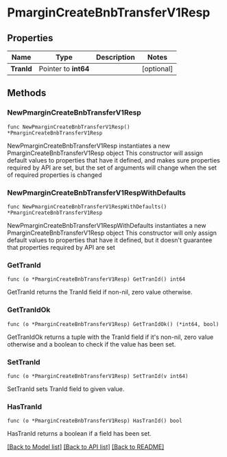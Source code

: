 # PmarginCreateBnbTransferV1Resp

## Properties

Name | Type | Description | Notes
------------ | ------------- | ------------- | -------------
**TranId** | Pointer to **int64** |  | [optional] 

## Methods

### NewPmarginCreateBnbTransferV1Resp

`func NewPmarginCreateBnbTransferV1Resp() *PmarginCreateBnbTransferV1Resp`

NewPmarginCreateBnbTransferV1Resp instantiates a new PmarginCreateBnbTransferV1Resp object
This constructor will assign default values to properties that have it defined,
and makes sure properties required by API are set, but the set of arguments
will change when the set of required properties is changed

### NewPmarginCreateBnbTransferV1RespWithDefaults

`func NewPmarginCreateBnbTransferV1RespWithDefaults() *PmarginCreateBnbTransferV1Resp`

NewPmarginCreateBnbTransferV1RespWithDefaults instantiates a new PmarginCreateBnbTransferV1Resp object
This constructor will only assign default values to properties that have it defined,
but it doesn't guarantee that properties required by API are set

### GetTranId

`func (o *PmarginCreateBnbTransferV1Resp) GetTranId() int64`

GetTranId returns the TranId field if non-nil, zero value otherwise.

### GetTranIdOk

`func (o *PmarginCreateBnbTransferV1Resp) GetTranIdOk() (*int64, bool)`

GetTranIdOk returns a tuple with the TranId field if it's non-nil, zero value otherwise
and a boolean to check if the value has been set.

### SetTranId

`func (o *PmarginCreateBnbTransferV1Resp) SetTranId(v int64)`

SetTranId sets TranId field to given value.

### HasTranId

`func (o *PmarginCreateBnbTransferV1Resp) HasTranId() bool`

HasTranId returns a boolean if a field has been set.


[[Back to Model list]](../README.md#documentation-for-models) [[Back to API list]](../README.md#documentation-for-api-endpoints) [[Back to README]](../README.md)


